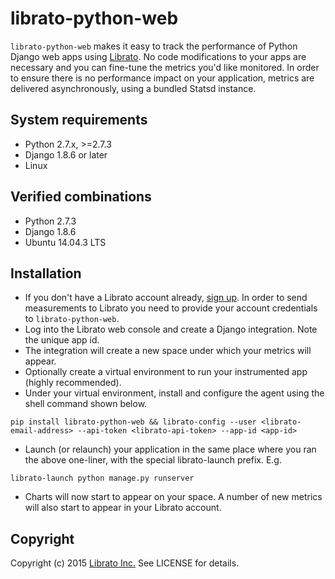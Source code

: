 librato-python-web
==================

`librato-python-web` makes it easy to track the performance of Python Django web apps using [Librato](https://metrics.librato.com/). No code modifications to your apps are necessary and you can fine-tune the metrics you'd like monitored. In order to ensure there is no performance impact on your application, metrics are delivered asynchronously, using a bundled Statsd instance.

## System requirements

* Python 2.7.x, >=2.7.3
* Django 1.8.6 or later
* Linux

## Verified combinations
* Python 2.7.3
* Django 1.8.6
* Ubuntu 14.04.3 LTS


## Installation

* If you don't have a Librato account already, [sign up](https://metrics.librato.com/). In order to send measurements to Librato you need to provide your account credentials to `librato-python-web`.
* Log into the Librato web console and create a Django integration. Note the unique app id.
* The integration will create a new space under which your metrics will appear.
* Optionally create a virtual environment to run your instrumented app (highly recommended).
* Under your virtual environment, install and configure the agent using the shell command shown below.
```
pip install librato-python-web && librato-config --user <librato-email-address> --api-token <librato-api-token> --app-id <app-id>
```
* Launch (or relaunch) your application in the same place where you ran the above one-liner, with the special librato-launch prefix. E.g.
```
librato-launch python manage.py runserver
```
* Charts will now start to appear on your space. A number of new metrics will also start to appear in your Librato account.

## Copyright

Copyright (c) 2015 [Librato Inc.](http://librato.com) See LICENSE for details.
